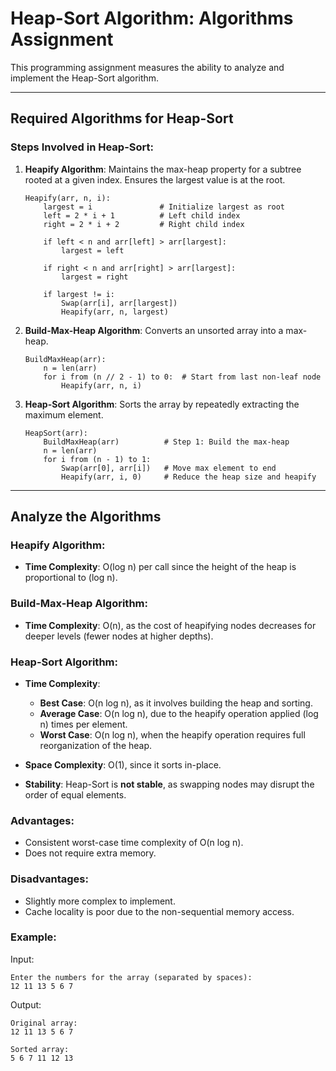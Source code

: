# Heap-Sort Algorithm: Algorithms Assignment

This programming assignment measures the ability to analyze and implement the Heap-Sort algorithm.

---

## Required Algorithms for Heap-Sort

### Steps Involved in Heap-Sort:
1. **Heapify Algorithm**:
   Maintains the max-heap property for a subtree rooted at a given index. Ensures the largest value is at the root.

   ```
   Heapify(arr, n, i):
       largest = i               # Initialize largest as root
       left = 2 * i + 1          # Left child index
       right = 2 * i + 2         # Right child index

       if left < n and arr[left] > arr[largest]:
           largest = left

       if right < n and arr[right] > arr[largest]:
           largest = right

       if largest != i:
           Swap(arr[i], arr[largest])
           Heapify(arr, n, largest)
   ```

2. **Build-Max-Heap Algorithm**:
   Converts an unsorted array into a max-heap.

   ```
   BuildMaxHeap(arr):
       n = len(arr)
       for i from (n // 2 - 1) to 0:  # Start from last non-leaf node
           Heapify(arr, n, i)
   ```

3. **Heap-Sort Algorithm**:
   Sorts the array by repeatedly extracting the maximum element.

   ```
   HeapSort(arr):
       BuildMaxHeap(arr)          # Step 1: Build the max-heap
       n = len(arr)
       for i from (n - 1) to 1:
           Swap(arr[0], arr[i])   # Move max element to end
           Heapify(arr, i, 0)     # Reduce the heap size and heapify
   ```

---

## Analyze the Algorithms

### **Heapify Algorithm**:
- **Time Complexity**: O(log n) per call since the height of the heap is proportional to (log n).

### **Build-Max-Heap Algorithm**:
- **Time Complexity**: O(n), as the cost of heapifying nodes decreases for deeper levels (fewer nodes at higher depths).

### **Heap-Sort Algorithm**:
- **Time Complexity**: 
  - **Best Case**: O(n log n), as it involves building the heap and sorting.
  - **Average Case**: O(n log n), due to the heapify operation applied (log n) times per element.
  - **Worst Case**: O(n log n), when the heapify operation requires full reorganization of the heap.

- **Space Complexity**: O(1), since it sorts in-place.
- **Stability**: Heap-Sort is **not stable**, as swapping nodes may disrupt the order of equal elements.

### **Advantages**:
- Consistent worst-case time complexity of O(n log n).
- Does not require extra memory.

### **Disadvantages**:
- Slightly more complex to implement.
- Cache locality is poor due to the non-sequential memory access.

### Example:
Input:
```
Enter the numbers for the array (separated by spaces):
12 11 13 5 6 7
```
Output:
```
Original array:
12 11 13 5 6 7 

Sorted array:
5 6 7 11 12 13
```

